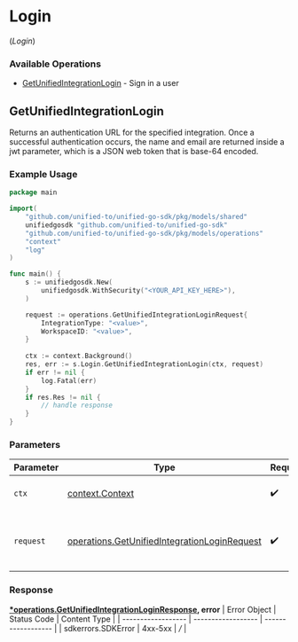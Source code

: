 # Login
(*Login*)

### Available Operations

* [GetUnifiedIntegrationLogin](#getunifiedintegrationlogin) - Sign in a user

## GetUnifiedIntegrationLogin

Returns an authentication URL for the specified integration.  Once a successful authentication occurs, the name and email are returned inside a jwt parameter, which is a JSON web token that is base-64 encoded.

### Example Usage

```go
package main

import(
	"github.com/unified-to/unified-go-sdk/pkg/models/shared"
	unifiedgosdk "github.com/unified-to/unified-go-sdk"
	"github.com/unified-to/unified-go-sdk/pkg/models/operations"
	"context"
	"log"
)

func main() {
    s := unifiedgosdk.New(
        unifiedgosdk.WithSecurity("<YOUR_API_KEY_HERE>"),
    )

    request := operations.GetUnifiedIntegrationLoginRequest{
        IntegrationType: "<value>",
        WorkspaceID: "<value>",
    }
    
    ctx := context.Background()
    res, err := s.Login.GetUnifiedIntegrationLogin(ctx, request)
    if err != nil {
        log.Fatal(err)
    }
    if res.Res != nil {
        // handle response
    }
}
```

### Parameters

| Parameter                                                                                                        | Type                                                                                                             | Required                                                                                                         | Description                                                                                                      |
| ---------------------------------------------------------------------------------------------------------------- | ---------------------------------------------------------------------------------------------------------------- | ---------------------------------------------------------------------------------------------------------------- | ---------------------------------------------------------------------------------------------------------------- |
| `ctx`                                                                                                            | [context.Context](https://pkg.go.dev/context#Context)                                                            | :heavy_check_mark:                                                                                               | The context to use for the request.                                                                              |
| `request`                                                                                                        | [operations.GetUnifiedIntegrationLoginRequest](../../pkg/models/operations/getunifiedintegrationloginrequest.md) | :heavy_check_mark:                                                                                               | The request object to use for the request.                                                                       |


### Response

**[*operations.GetUnifiedIntegrationLoginResponse](../../pkg/models/operations/getunifiedintegrationloginresponse.md), error**
| Error Object       | Status Code        | Content Type       |
| ------------------ | ------------------ | ------------------ |
| sdkerrors.SDKError | 4xx-5xx            | */*                |
